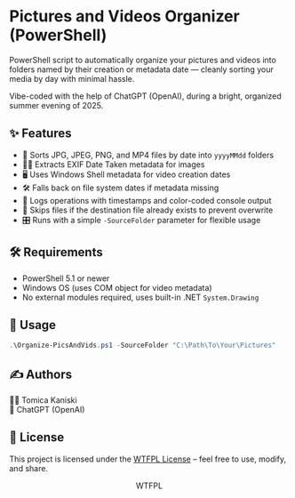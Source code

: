 # Pictures and Videos Organizer (PowerShell)

PowerShell script to automatically organize your pictures and videos into folders named by their creation or metadata date — cleanly sorting your media by day with minimal hassle.  

Vibe-coded with the help of ChatGPT (OpenAI), during a bright, organized summer evening of 2025.

## ✨ Features

- 📂 Sorts JPG, JPEG, PNG, and MP4 files by date into `yyyyMMdd` folders  
- 🕵️‍♂️ Extracts EXIF Date Taken metadata for images  
- 🖥 Uses Windows Shell metadata for video creation dates  
- 🛠 Falls back on file system dates if metadata missing  
- 📝 Logs operations with timestamps and color-coded console output  
- 🚫 Skips files if the destination file already exists to prevent overwrite  
- 🎛️ Runs with a simple `-SourceFolder` parameter for flexible usage  

## 🛠 Requirements

- PowerShell 5.1 or newer  
- Windows OS (uses COM object for video metadata)  
- No external modules required, uses built-in .NET `System.Drawing`  

## 🚀 Usage

```powershell
.\Organize-PicsAndVids.ps1 -SourceFolder "C:\Path\To\Your\Pictures"
```

## ✍️ Authors
🧑‍💻 Tomica Kaniski  
🤖 ChatGPT (OpenAI)

## 📜 License
This project is licensed under the [WTFPL License](http://www.wtfpl.net) – feel free to use, modify, and share.  

<p align="center">
  <a href="https://www.wtfpl.net/">
    <img src="https://www.wtfpl.net/wp-content/uploads/2012/12/wtfpl-badge-4.png" width="80" height="15" alt="WTFPL" />
  </a>
</p>

